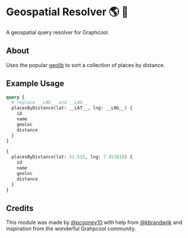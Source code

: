# Geospatial Resolver  🌎 📡

A geospatial query resolver for Graphcool.

## About

Uses the popular [geolib](https://github.com/manuelbieh/geolib) to sort a collection of places by distance.


## Example Usage

```graphql
query {
  # replace __LNG__ and __LNG__
  placesByDistance(lat: __LAT__, lng: __LNG__) {
    id
    name
    geoloc
    distance
  }
}
```
```graphql
{
  placesByDistance(lat: 51.515, lng: 7.453619) {
    id
    name
    geoloc
    distance
  }
}
```

## Credits

This module was made by [@pcooney10](https://github.com/pcooney10) with help from [@kbrandwijk](https://github.com/kbrandwijk) and inspiration from the wonderful Grahpcool community.